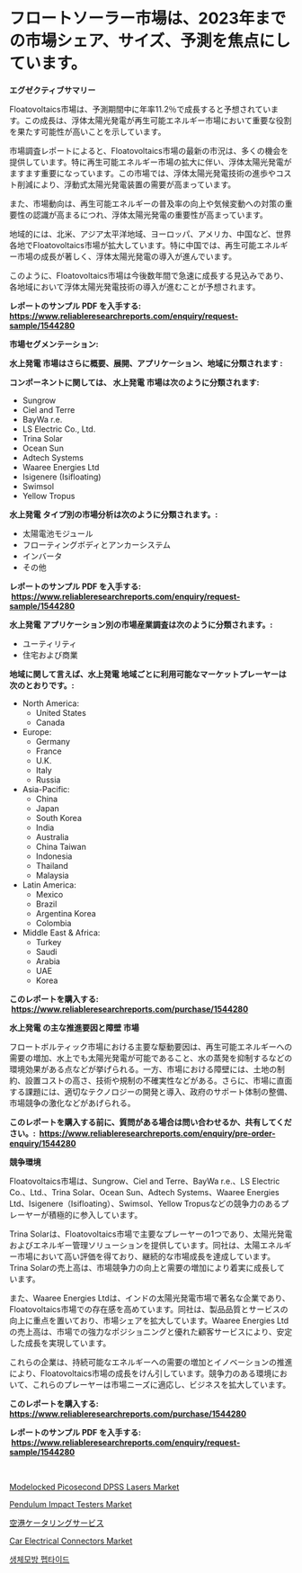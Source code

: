 <p><h1>フロートソーラー市場は、2023年までの市場シェア、サイズ、予測を焦点にしています。</h1></p><p><strong>エグゼクティブサマリー</strong></p>
<p><p>Floatovoltaics市場は、予測期間中に年率11.2％で成長すると予想されています。この成長は、浮体太陽光発電が再生可能エネルギー市場において重要な役割を果たす可能性が高いことを示しています。</p><p>市場調査レポートによると、Floatovoltaics市場の最新の市況は、多くの機会を提供しています。特に再生可能エネルギー市場の拡大に伴い、浮体太陽光発電がますます重要になっています。この市場では、浮体太陽光発電技術の進歩やコスト削減により、浮動式太陽光発電装置の需要が高まっています。</p><p>また、市場動向は、再生可能エネルギーの普及率の向上や気候変動への対策の重要性の認識が高まるにつれ、浮体太陽光発電の重要性が高まっています。</p><p>地域的には、北米、アジア太平洋地域、ヨーロッパ、アメリカ、中国など、世界各地でFloatovoltaics市場が拡大しています。特に中国では、再生可能エネルギー市場の成長が著しく、浮体太陽光発電の導入が進んでいます。</p><p>このように、Floatovoltaics市場は今後数年間で急速に成長する見込みであり、各地域において浮体太陽光発電技術の導入が進むことが予想されます。</p></p>
<p><strong>レポートのサンプル PDF を入手する: <a href="https://www.reliableresearchreports.com/enquiry/request-sample/1544280">https://www.reliableresearchreports.com/enquiry/request-sample/1544280</a></strong></p>
<p><strong>市場セグメンテーション:</strong></p>
<p><strong> 水上発電 市場はさらに概要、展開、アプリケーション、地域に分類されます :</strong></p>
<p><strong>コンポーネントに関しては、 水上発電 市場は次のように分類されます: &nbsp;</strong></p>
<p><ul><li>Sungrow</li><li>Ciel and Terre</li><li>BayWa r.e.</li><li>LS Electric Co., Ltd.</li><li>Trina Solar</li><li>Ocean Sun</li><li>Adtech Systems</li><li>Waaree Energies Ltd</li><li>Isigenere (Isifloating)</li><li>Swimsol</li><li>Yellow Tropus</li></ul></p>
<p><strong> 水上発電 タイプ別の市場分析は次のように分類されます。:</strong></p>
<p><ul><li>太陽電池モジュール</li><li>フローティングボディとアンカーシステム</li><li>インバータ</li><li>その他</li></ul></p>
<p><strong>レポートのサンプル PDF を入手する: &nbsp;<a href="https://www.reliableresearchreports.com/enquiry/request-sample/1544280">https://www.reliableresearchreports.com/enquiry/request-sample/1544280</a></strong></p>
<p><strong> 水上発電 アプリケーション別の市場産業調査は次のように分類されます。:</strong></p>
<p><ul><li>ユーティリティ</li><li>住宅および商業</li></ul></p>
<p><strong>地域に関して言えば、水上発電 地域ごとに利用可能なマーケットプレーヤーは次のとおりです。:</strong></p>
<p><ul>
    <li>
        North America:
        <ul>
            <li>United States</li>
            <li>Canada</li>
        </ul>
    </li>
    <li>
        Europe:
        <ul>
            <li>Germany</li>
            <li>France</li>
            <li>U.K.</li>
            <li>Italy</li>
            <li>Russia</li>
        </ul>
    </li>
    <li>
        Asia-Pacific:
        <ul>
            <li>China</li>
            <li>Japan</li>
            <li>South Korea</li>
            <li>India</li>
            <li>Australia</li>
            <li>China Taiwan</li>
            <li>Indonesia</li>
            <li>Thailand</li>
            <li>Malaysia</li>
        </ul>
    </li>
    <li>
        Latin America:
        <ul>
            <li>Mexico</li>
            <li>Brazil</li>
            <li>Argentina Korea</li>
            <li>Colombia</li>
        </ul>
    </li>
    <li>
        Middle East & Africa:
        <ul>
            <li>Turkey</li>
            <li>Saudi</li>
            <li>Arabia</li>
            <li>UAE</li>
            <li>Korea</li>
        </ul>
    </li>
    </ul></p>
<p><strong>このレポートを購入する: &nbsp;<a href="https://www.reliableresearchreports.com/purchase/1544280">https://www.reliableresearchreports.com/purchase/1544280</a></strong></p>
<p><strong>水上発電 の主な推進要因と障壁 市場</strong></p>
<p><p>フロートボルティック市場における主要な駆動要因は、再生可能エネルギーへの需要の増加、水上でも太陽光発電が可能であること、水の蒸発を抑制するなどの環境効果がある点などが挙げられる。一方、市場における障壁には、土地の制約、設置コストの高さ、技術や規制の不確実性などがある。さらに、市場に直面する課題には、適切なテクノロジーの開発と導入、政府のサポート体制の整備、市場競争の激化などがあげられる。</p></p>
<p><strong>このレポートを購入する前に、質問がある場合は問い合わせるか、共有してください。:&nbsp; <a href="https://www.reliableresearchreports.com/enquiry/pre-order-enquiry/1544280">https://www.reliableresearchreports.com/enquiry/pre-order-enquiry/1544280</a></strong></p>
<p><strong>競争環境</strong></p>
<p><p>Floatovoltaics市場は、Sungrow、Ciel and Terre、BayWa r.e.、LS Electric Co.、Ltd.、Trina Solar、Ocean Sun、Adtech Systems、Waaree Energies Ltd、Isigenere（Isifloating）、Swimsol、Yellow Tropusなどの競争力のあるプレーヤーが積極的に参入しています。</p><p>Trina Solarは、Floatovoltaics市場で主要なプレーヤーの1つであり、太陽光発電およびエネルギー管理ソリューションを提供しています。同社は、太陽エネルギー市場において高い評価を得ており、継続的な市場成長を達成しています。Trina Solarの売上高は、市場競争力の向上と需要の増加により着実に成長しています。</p><p>また、Waaree Energies Ltdは、インドの太陽光発電市場で著名な企業であり、Floatovoltaics市場での存在感を高めています。同社は、製品品質とサービスの向上に重点を置いており、市場シェアを拡大しています。Waaree Energies Ltdの売上高は、市場での強力なポジショニングと優れた顧客サービスにより、安定した成長を実現しています。</p><p>これらの企業は、持続可能なエネルギーへの需要の増加とイノベーションの推進により、Floatovoltaics市場の成長をけん引しています。競争力のある環境において、これらのプレーヤーは市場ニーズに適応し、ビジネスを拡大しています。</p></p>
<p><strong>このレポートを購入する: &nbsp; <a href="https://www.reliableresearchreports.com/purchase/1544280">https://www.reliableresearchreports.com/purchase/1544280</a></strong></p>
<p><strong>レポートのサンプル PDF を入手する: &nbsp;<a href="https://www.reliableresearchreports.com/enquiry/request-sample/1544280">https://www.reliableresearchreports.com/enquiry/request-sample/1544280</a></strong><strong></strong></p>
<p>&nbsp;</p>
<p><p><a href="https://github.com/julyju69/Market-Research-Report-List-2/blob/main/modelocked-picosecond-dpss-lasers-market.md">Modelocked Picosecond DPSS Lasers Market</a></p><p><a href="https://view.publitas.com/reportprime-1/pendulum-impact-testers-market-size-focuses-on-market-dynamics-in-depth-analysis-and-future-projections-of-its-market-forecasted-for-period-from-2024-to-2031/">Pendulum Impact Testers Market</a></p><p><a href="https://github.com/CloydAbbott2023/Market-Research-Report-List-1/blob/main/105771213504.md">空港ケータリングサービス</a></p><p><a href="https://issuu.com/reportprime-2/docs/car-electrical-connectors-market-size-2030.pptx">Car Electrical Connectors Market</a></p><p><a href="https://medium.com/@cierrahayes645/%EB%B0%94%EC%9D%B4%EC%98%A4%EB%AF%B8%EB%A9%94%ED%8B%B1-%ED%8E%A9%ED%83%80%EC%9D%B4%EB%93%9C-%EC%8B%9C%EC%9E%A5-2031%EB%85%84%EA%B9%8C%EC%A7%80%EC%9D%98-%EC%B6%94%EC%84%B8-%EC%98%88%EC%B8%A1-%EB%B0%8F-%EA%B2%BD%EC%9F%81-%EB%B6%84%EC%84%9D-1310bb2ba872">생체모방 펩타이드</a></p></p>